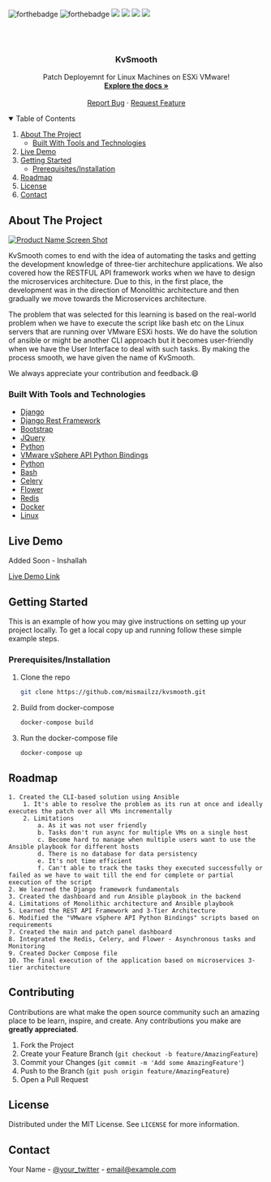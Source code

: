 
<br>

![forthebadge](https://forthebadge.com/images/badges/built-with-love.svg)
![forthebadge](https://forthebadge.com/images/badges/for-you.svg)
![](https://img.shields.io/badge/Excitement-High-red)
![](https://img.shields.io/badge/Maintained-Yes-indigo)
![](https://img.shields.io/badge/Pull_Requests-Accepting-yellow)
![](https://img.shields.io/badge/Contributions-Accepting-pink)

<br>



<br />
<p align="center">

  <h3 align="center">KvSmooth</h3>

  <p align="center">
    Patch Deployemnt for Linux Machines on ESXi VMware!
    <br />
    <a href="https://github.com/krvaibhaw/best-readme-template"><strong>Explore the docs »</strong></a>
    <br />
    <br />
    <a href="https://github.com/krvaibhaw/best-readme-template/issues">Report Bug</a>
    ·
    <a href="https://github.com/krvaibhaw/best-readme-template/issues">Request Feature</a>
  </p>
</p>



<!-- TABLE OF CONTENTS -->

<details open="open">
  <summary>Table of Contents</summary>
  <ol>
    <li>
      <a href="#about-the-project">About The Project</a>
      <ul>
        <li><a href="#built-with">Built With Tools and Technologies</a></li>
      </ul>
    </li>
    <li><a href="#live-demo">Live Demo</a></li>
    <li>
      <a href="#getting-started">Getting Started</a>
      <ul>
        <li><a href="#prerequisites">Prerequisites/Installation</a></li>
      </ul>
    </li>
    <li><a href="#roadmap">Roadmap</a></li>
    <li><a href="#license">License</a></li>
    <li><a href="#contact">Contact</a></li>
  </ol>
</details>



<!-- ABOUT THE PROJECT -->

## About The Project

[![Product Name Screen Shot](preview/preview.png)](https://example.com)

KvSmooth comes to end with the idea of automating the tasks and getting the development knowledge of three-tier architechure applications. We also covered how the RESTFUL API framework works when we have to design the microservices architecture. Due to this, in the first place, the development was in the direction of Monolithic architecture and then gradually we move towards the Microservices architecture.

The problem that was selected for this learning is based on the real-world problem when we have to execute the script like bash etc on the Linux servers that are running over VMware ESXi hosts. We do have the solution of ansible or might be another CLI approach but it becomes user-friendly when we have the User Interface to deal with such tasks. By making the process smooth, we have given the name of KvSmooth.

We always appreciate your contribution and feedback.:smile: 

### Built With Tools and Technologies

* [Django](https://www.djangoproject.com/)
* [Django Rest Framework](https://www.django-rest-framework.org/)
* [Bootstrap](https://getbootstrap.com)
* [JQuery](https://jquery.com)
* [Python](https://www.python.org)
* [VMware vSphere API Python Bindings](https://github.com/vmware/pyvmomi)
* [Python](https://www.python.org)
* [Bash](https://www.gnu.org/software/bash/)
* [Celery](https://docs.celeryq.dev/en/stable/)
* [Flower](https://flower.readthedocs.io/en/latest/)
* [Redis](https://redis.io/)
* [Docker](https://www.docker.com/)
* [Linux](https://www.linux.org/)


<!-- LIVE DEMO -->

## Live Demo

Added Soon - Inshallah

[Live Demo Link](https://example.com)


<!-- GETTING STARTED -->

## Getting Started

This is an example of how you may give instructions on setting up your project locally.
To get a local copy up and running follow these simple example steps.

### Prerequisites/Installation

1. Clone the repo
   ```sh
   git clone https://github.com/mismailzz/kvsmooth.git
   ```
2. Build from docker-compose
   ```sh
   docker-compose build
   ```
3. Run the docker-compose file
   ```sh
   docker-compose up
   ```
   
<!-- ROADMAP -->

## Roadmap

    1. Created the CLI-based solution using Ansible
        1. It's able to resolve the problem as its run at once and ideally executes the patch over all VMs incrementally
        2. Limitations
            a. As it was not user friendly
            b. Tasks don't run async for multiple VMs on a single host
            c. Become hard to manage when multiple users want to use the Ansible playbook for different hosts
            d. There is no database for data persistency
            e. It's not time efficient
            f. Can't able to track the tasks they executed successfully or failed as we have to wait till the end for complete or partial execution of the script
    2. We learned the Django framework fundamentals
    3. Created the dashboard and run Ansible playbook in the backend
    4. Limitations of Monolithic architecture and Ansible playbook
    5. Learned the REST API Framework and 3-Tier Architecture
    6. Modified the "VMware vSphere API Python Bindings" scripts based on requirements
    7. Created the main and patch panel dashboard
    8. Integrated the Redis, Celery, and Flower - Asynchronous tasks and Monitoring
    9. Created Docker Compose file
    10. The final execution of the application based on microservices 3-tier architecture



<!-- CONTRIBUTING -->

## Contributing

Contributions are what make the open source community such an amazing place to be learn, inspire, and create. Any contributions you make are **greatly appreciated**.

1. Fork the Project
2. Create your Feature Branch (`git checkout -b feature/AmazingFeature`)
3. Commit your Changes (`git commit -m 'Add some AmazingFeature'`)
4. Push to the Branch (`git push origin feature/AmazingFeature`)
5. Open a Pull Request


<!-- LICENSE -->

## License

Distributed under the MIT License. See `LICENSE` for more information.



<!-- CONTACT -->

## Contact

Your Name - [@your_twitter](https://twitter.com/your_username) - email@example.com
